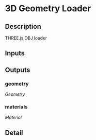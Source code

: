 # 3D Geometry Loader

## Description
THREE.js OBJ loader

## Inputs
## Outputs
### geometry

*Geometry*



### materials

*Material*



## Detail

